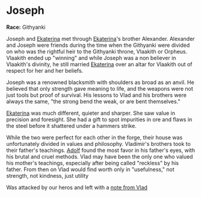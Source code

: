 # Joseph

**Race:** Githyanki

Joseph and [Ekaterina](./Ekaterina.md) met through [Ekaterina](./Ekaterina.md)'s brother Alexander. Alexander and Joseph were friends during the time when the Githyanki were divided on who was the rightful heir to the Githyanki throne, Vlaakith or Orpheus. Vlaakith ended up "winning" and while Joseph was a non believer in Vlaakith's divinity, he still married [Ekaterina](./Ekaterina.md) over an altar for Vlaakith out of respect for her and her beliefs.

Joseph was a renowned blacksmith with shoulders as broad as an anvil.
He believed that only strength gave meaning to life, and the weapons were not just tools but proof of survival. His lessons to Vlad and his brothers were always the same, "the strong bend the weak, or are bent themselves."

[Ekaterina](./Ekaterina.md) was much different, quieter and sharper. She saw value in precision and foresight. She had a gift to spot impurities in ore and flaws in the steel before it shattered under a hammers strike.

While the two were perfect for each other in the forge, their house was unfortunately divided in values and philosophy. Vladimir's brothers took to their father's teachings. [Adolf](./Adolf.md) found the most favor in his father's eyes, with his brutal and cruel methods. Vlad may have been the only one who valued his mother's teachings, especially after being called "reckless" by his father. From then on Vlad would find worth only in "usefulness," not strength, not kindness, just utility

Was attacked by our heros and left with a [note from Vlad](../Note-From-Vlad-To-Joseph.md)